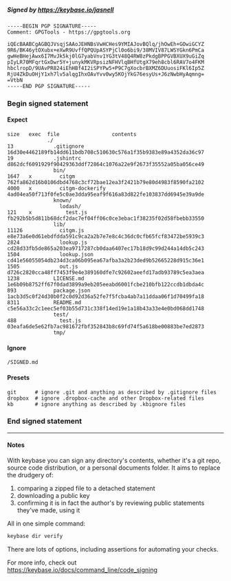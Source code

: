 ##### Signed by https://keybase.io/jasnell
```
-----BEGIN PGP SIGNATURE-----
Comment: GPGTools - https://gpgtools.org

iQEcBAABCgAGBQJVsqjSAAoJEHNBsVwHCHes9YMIAJovBQlq/jhOwEh+GOwiGCYZ
9R6/BK46ytOXubx+eXwR9UvffQPQUpASYPjCl0o6bi9/38MVIV87LWSYGkn6PmCa
gwHeBHejAwx6I7MvJk5kj0lG7yabVnv1YG3tV48Q4RW8zPkdgBPPGVBXUX9uGiZq
pIyLR70MFqrtGxDwr5Y+junykMKVRpsizNFHVlqBHfUtgX79eh8cbl6RAV7o4FKM
hbclropD/9UAvPR824iEhHBf4I2iSPYPw5+P9C7gXocbrBXMZ6DUuosiFKl6Ip5Z
RjU4ZkDuOHjY1xh7lv5alqgIhxOAvYvv0wy5KOjYkG76esyUs+J6zNwbHyAqmng=
=VtbN
-----END PGP SIGNATURE-----

```

<!-- END SIGNATURES -->

### Begin signed statement 

#### Expect

```
size   exec  file                 contents                                                        
             ./                                                                                   
13             .gitignore         16d30e4462189fb14dd611bdb708c510630c576a1f35b9383e89a4352da36c97
19             .jshintrc          d862dcf6091929f90429363ddf72864c1076a22e9f2673f35552a05ba056ce49
               bin/                                                                               
1647   x         citgm            762fa862d16b0106dbd4768c3cf72bae12ea3f2421b79e80d4983f8590fa2102
4000   x         citgm-dockerify  4ad04ea50f713f0fe5c0ae3dda95eaf9f616a83d822fe103837dd6945e39a9de
               known/                                                                             
                 lodash/                                                                          
121    x           test.js        fb292b5b5d811b68dcf2dac7ef04ff06c0ce3ebac1f38235f02d58fbebb33550
               lib/                                                                               
11126            citgm.js         e8e73a6e0d61ebdfdda591c9ca2a2b7e7e8c4c36dc0cfb65fcf83472be5939c3
2824             lookup.js        cd28d33fb5de865a203ea9717287cb0daa6407ec17b18d9c99d244a14db5c243
1504             lookup.json      cd41e56055054db234d3ca06b095ea67afba3a2b23ded9b52665228d915c36e1
1505             out.js           d726c2820cca48ff7453f9e4e389160dfe7c92602aeefd17adb93789c5ea3aea
1238           LICENSE.md         1e6b09b8752ff67f0dad3899a9eb205eeabd6001fcbe210bfb122ccdb1dbda4c
893            package.json       1acb3d5c0f24d30b0f2c0d92d36a52fe7f5fcba4ab7a11ddaa06f1d70499fa18
8311           README.md          c5e56a33c2c1eec5ef03b55d731c338f14ed19e1a18b43a33e4e0bd068dd1748
               test/                                                                              
488              test.js          03eafa6de5e62fb7ac981672fbf352843b8c69fd74f5a618be00883be7ed2873
               tmp/                                                                               
```

#### Ignore

```
/SIGNED.md
```

#### Presets

```
git      # ignore .git and anything as described by .gitignore files
dropbox  # ignore .dropbox-cache and other Dropbox-related files    
kb       # ignore anything as described by .kbignore files          
```

<!-- summarize version = 0.0.9 -->

### End signed statement

<hr>

#### Notes

With keybase you can sign any directory's contents, whether it's a git repo,
source code distribution, or a personal documents folder. It aims to replace the drudgery of:

  1. comparing a zipped file to a detached statement
  2. downloading a public key
  3. confirming it is in fact the author's by reviewing public statements they've made, using it

All in one simple command:

```bash
keybase dir verify
```

There are lots of options, including assertions for automating your checks.

For more info, check out https://keybase.io/docs/command_line/code_signing